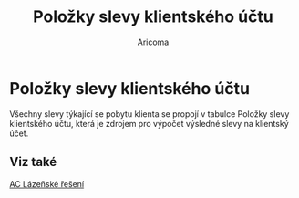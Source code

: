 ﻿---
    title: "Položky slevy klientského účtu"
    author: Aricoma
    ms.date: 04/30/2018
    ms.topic: article
    ms.prod: dynamics-nav-2017
    ms.contentlocale: cs-cz
    ms.lasthandoff: 04/30/2018
---

# Položky slevy klientského účtu

Všechny slevy týkající se pobytu klienta se propojí v tabulce Položky slevy klientského účtu, která je zdrojem pro výpočet výsledné slevy na klientský účet. 


## <a name="see-also"></a>Viz také
[AC Lázeňské řešení](spa-solution.md)